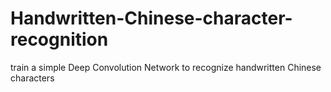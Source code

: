 # Handwritten-Chinese-character-recognition
train a simple  Deep Convolution Network to recognize handwritten Chinese characters
